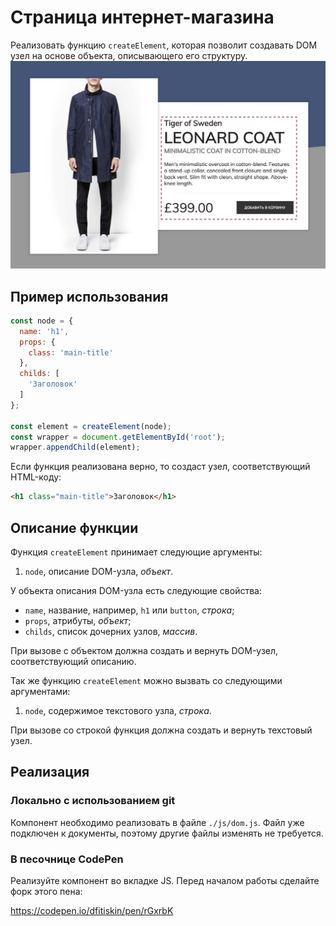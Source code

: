 Страница интернет-магазина
===

Реализовать функцию `createElement`, которая позволит создавать DOM узел на основе объекта, описывающего его структуру.
![Страница интернет-магазина](./res/preview.png)

## Пример использования
```javascript
const node = {
  name: 'h1',
  props: {
    class: 'main-title'
  },
  childs: [
    'Заголовок'
  ]
};

const element = createElement(node);
const wrapper = document.getElementById('root');
wrapper.appendChild(element);
```

Если функция реализована верно, то создаст узел, соответствующий HTML-коду:
```html
<h1 class="main-title">Заголовок</h1>
```

## Описание функции

Функция `createElement` принимает следующие аргументы:
1. `node`, описание DOM-узла, _объект_.

У объекта описания DOM-узла есть следующие свойства:
- `name`, название, например, `h1` или `button`, _строка_;
- `props`, атрибуты, _объект_;
- `childs`, список дочерних узлов, _массив_.

При вызове с объектом должна создать и вернуть DOM-узел, соответствующий описанию.

Так же функцию `createElement` можно вызвать со следующими аргументами:
1. `node`, содержимое текстового узла, _строка_.

При вызове со строкой функция должна создать и вернуть техстовый узел.

## Реализация

### Локально с использованием git

Компонент необходимо реализовать в файле `./js/dom.js`. Файл уже подключен к документы, поэтому другие файлы изменять не требуется.

### В песочнице CodePen

Реализуйте компонент во вкладке JS. Перед началом работы сделайте форк этого пена:

https://codepen.io/dfitiskin/pen/rGxrbK
